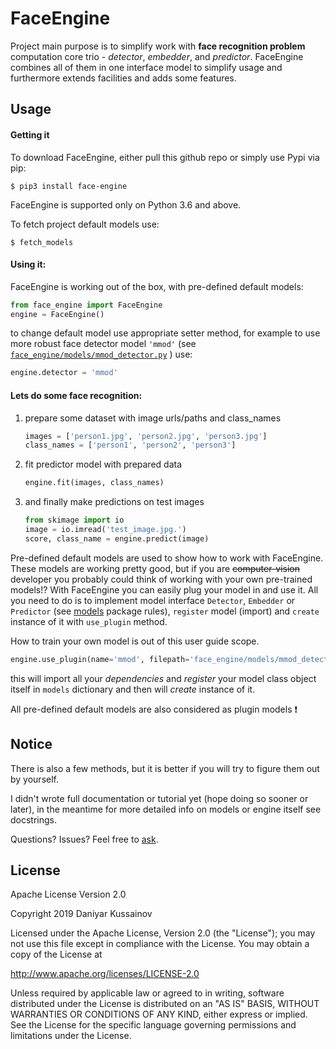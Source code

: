 # FaceEngine

Project main purpose is to simplify work with __face recognition problem__ 
computation core trio - *detector*, *embedder*, and *predictor*. FaceEngine 
combines all of them in one interface model to simplify usage and furthermore 
extends facilities and adds some features.

## Usage

#### Getting it
To download FaceEngine, either pull this github repo or simply use Pypi via pip:

    $ pip3 install face-engine
FaceEngine is supported only on Python 3.6 and above.
    
To fetch project default models use: 

    $ fetch_models

#### Using it:
FaceEngine is working out of the box, with pre-defined default models:

```python
from face_engine import FaceEngine
engine = FaceEngine()
```
to change default model use appropriate setter method, for example to use 
more robust face detector model `'mmod'` (see [`face_engine/models/mmod_detector.py`](https://github.com/guesswh0/face_engine/blob/master/face_engine/models/mmod_detector.py)
) use:

```python
engine.detector = 'mmod'
```
 
 
#### Lets do some __face recognition__:

1. prepare some dataset with image urls/paths and class_names
 
    ```python
    images = ['person1.jpg', 'person2.jpg', 'person3.jpg']
    class_names = ['person1', 'person2', 'person3']
    ```

2. fit predictor model with prepared data

    ```python
    engine.fit(images, class_names)
    ```

3. and finally make predictions on test images

    ```python
    from skimage import io
    image = io.imread('test_image.jpg.')
    score, class_name = engine.predict(image)
    ```

Pre-defined default models are used to show how to work with FaceEngine. 
These models are working pretty good, but if you are ~~computer-vision~~ 
developer you probably could think of working  with your own 
pre-trained models!? With FaceEngine you can easily plug your
model in and use it. All you need to do is to implement model interface 
`Detector`, `Embedder` or `Predictor` (see [models](https://github.com/guesswh0/face_engine/blob/master/face_engine/models/__init__.py) 
package rules), `register` model (import) and `create` instance of it with 
`use_plugin` method.

How to train your own model is out of this user guide scope. 

```python
engine.use_plugin(name='mmod', filepath='face_engine/models/mmod_detector.py')
```
this will import all your *dependencies* and *register* your model class 
object itself in `models` dictionary and then will *create* instance of it.   

All pre-defined default models are also considered as plugin models :heavy_exclamation_mark:


## Notice
There is also a few methods, but it is better if you will try to figure them 
out by yourself.

I didn't wrote full documentation or tutorial yet (hope doing so sooner or later), 
in the meantime for more detailed info on models or engine itself see docstrings.

Questions? Issues? Feel free to [ask](https://github.com/guesswh0/face_engine/issues/new).
## License

Apache License Version 2.0

Copyright 2019 Daniyar Kussainov

Licensed under the Apache License, Version 2.0 (the "License");
you may not use this file except in compliance with the License.
You may obtain a copy of the License at

   http://www.apache.org/licenses/LICENSE-2.0

Unless required by applicable law or agreed to in writing, software
distributed under the License is distributed on an "AS IS" BASIS,
WITHOUT WARRANTIES OR CONDITIONS OF ANY KIND, either express or implied.
See the License for the specific language governing permissions and
limitations under the License.